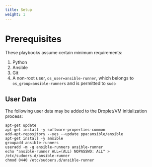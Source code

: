 ```yaml
---
title: Setup
weight: 1
---
```


# Prerequisites

These playbooks assume certain minimum requirements:

  1. Python
  2. Ansible
  3. Git
  4. A non-root user, `os_user=ansible-runner`, which belongs to `os_group=ansible-runners` and is permitted to `sudo`

## User Data

The following user data may be added to the Droplet/VM initialization process:

```
apt-get update
apt-get install -y software-properties-common
add-apt-repository --yes --update ppa:ansible/ansible
apt-get install -y ansible
groupadd ansible-runners
useradd -m -g ansible-runners ansible-runner
echo "ansible-runner ALL=(ALL) NOPASSWD: ALL" > /etc/sudoers.d/ansible-runner
chmod 0440 /etc/sudoers.d/ansible-runner
```
